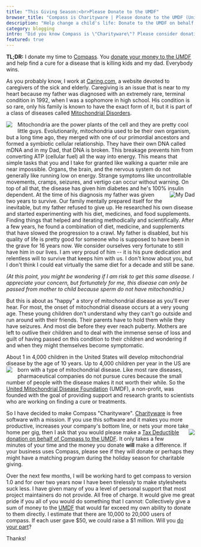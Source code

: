 ```yaml
---
title: "This Giving Season:<br>Please Donate to the UMDF"
browser_title: "Compass is Charityware | Please donate to the UMDF (United Mitochondrial Disease Foundation)"
description: "Help change a child's life: Donate to the UMDF on behalf of Compass."
category: blogging
intro: "Did you know Compass is \"Charityware\"? Please consider donating this holiday season."
featured: true
---
```

**TL;DR:**
I donate my time to [Compass](http://compass-style.org/).
You [donate your money to the UMDF][donation_form] and help
find a cure for a disease that is killing kids and my dad.
Everybody wins.

As you probably know, I work at [Caring.com](http://www.caring.com/), a website devoted to
caregivers of the sick and elderly. Caregiving is an issue that is near to my heart because
my father was diagnosed with an extremely rare, terminal condition in 1992, when I was a
sophomore in high school. His condition is so rare, only his family is known to have the
exact form of it, but it is part of a class of diseases called [Mitochondrial Disorders][mito].

<img src="http://img.skitch.com/20101109-mm238g44f7xq6gu7ma6eintxw.jpg" style="float:left; margin: 0 1em 1em 0;">
Mitochondria are the power plants of the cell and they are pretty cool little guys.
Evolutionarily, mitochondria used to be their own organism, but a long time ago, they merged
with one of our primordial ancestors and formed a symbiotic cellular relationship. They have
their own DNA called mDNA and in my Dad, that DNA is broken. This breakage prevents him from
converting ATP (cellular fuel) all the way into energy. This means that simple tasks that
you and I take for granted like walking a quarter mile are near impossible. Organs, the brain,
and the nervous system do not generally like running low on energy. Strange symptoms like
uncontrollable movements, cramps, seizures, and vertigo can occur without warning. On top of
all that, the disease has given him diabetes and he's 100% insulin dependent.

<img src="http://img.skitch.com/20101109-cgswebet89ptpmjknrq2dc7q54.jpg" style="float:right; margin: 0 0 1em 1em;" alt="My Dad"> 
At the time of his diagnosis my father was given two years to survive. Our family mentally
prepared itself for the inevitable, but my father refused to give up. He researched his
own disease and started experimenting with his diet, medicines, and food supplements. Finding
things that helped and iterating methodically and scientifically. After a few years, he
found a combination of diet, medicine, and supplements that have slowed the progression
to a crawl. My father is disabled, but his quality of life is pretty good for someone who
is supposed to have been in the grave for 16 years now. We consider ourselves very fortunate
to still have him in our lives. I am very proud of him -- it is his pure dedication and
relentless will to survive that keeps him with us. I don't know about you, but I don't
think I could eat virtually the same diet for a decade and still be sane.

*(At this point, you might be wondering if I am risk to get this same disease. I appreciate
your concern, but fortunately for me, this disease can only be passed from mother to child
because sperm do not have mitochondria.)*

But this is about as "happy" a story of mitochondrial disease as you'll ever hear. For
most, the onset of mitochondrial disease occurs at a very young age. These young children
don't understand why they can't go outside and run around with their friends. Their parents
have to hold them while they have seizures. And most die before they ever reach puberty.
Mothers are left to outlive their children and to deal with the immense sense of loss and
guilt of having passed on this condition to their children and wondering if and when they
might themselves become symptomatic.

About 1 in 4,000 children in the United States will develop mitochondrial disease by the
age of 10 years. Up to 4,000 children per year in the US are born with a type of
mitochondrial disease. <img src="http://img.skitch.com/20101109-gt9mf1r1bqt67crsedg57hre8r.jpg" style="float: left; margin: 0 1em 1em 0;">
Like most rare diseases, pharmaceutical companies do not pursue cures
because the small number of people with the disease makes it not worth their while. So the
[United Mitochondrial Disease Foundation][umdf] (UMDF), a non-profit, was founded with the
goal of providing support and research grants to scientists who are working on finding a cure
or treatments.

So I have decided to make Compass "Charityware". [Charityware][chartityware] is free software
with a mission. If you use this software and it makes you more productive, increases your
company's bottom line, or nets your more take home per gig, then I ask that you would
please make a <img src="http://www.umdf.org/atf/cf/%7B858acd34-ecc3-472a-8794-39b92e103561%7D/umdf_logo.gif" style="float: right; margin: 0 0 1em 1em;">
[Tax Deductible donation on behalf of Compass to the UMDF][donation_form].
It only takes a few minutes of your time and the money you donate **will** make a difference.
If your business uses Compass, please see if they will donate or perhaps they might have a
matching program during the holiday season for charitable giving.

Over the next few months, I will be working hard to get compass to version 1.0 and for
over two years now I have been tirelessly to make stylesheets suck less. I have given
many of you a level of personal support that most project maintainers do not provide. All
free of charge. It would give me great pride if you all of you would do something that I
cannot: Collectively give a sum of money to the [UMDF][umdf] that would far exceed my own
ability to donate to them directly. I estimate that there are 10,000 to 20,000 users of
compass. If each user gave $50, we could raise a $1 million. Will you [do your part][donation_form]?

Thanks!

[mito]: http://en.wikipedia.org/wiki/Mitochondrial_disease
[donation_form]: https://secure.umdf.org/AutoGen/Simple/Donor.asp?ievent=420320&en=clLNK3PLLbJWKdOOJaLSLfN5IpIVK6NPLgIRIeO6LzH
[chartityware]: http://charityware.info/
[umdf]: http://www.umdf.org/
[hn]: http://news.ycombinator.com/item?id=1886842
[reddit]: http://www.reddit.com/r/ruby/comments/e3imy/compass_is_charityware_free_software_with_a/

